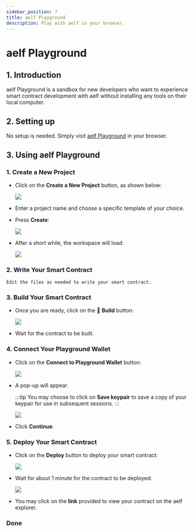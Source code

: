 ```yaml
---
sidebar_position: 7
title: aelf Playground
description: Play with aelf in your browser.
---
```


# aelf Playground

## 1. Introduction

aelf Playground is a sandbox for new developers who want to experience smart contract development with aelf without installing any tools on their local computer.

## 2. Setting up

No setup is needed. Simply visit [aelf Playground](https://playground.test.aelf.dev) in your browser.

## 3. Using aelf Playground

### 1. Create a New Project

- Click on the **Create a New Project** button, as shown below:

  ![](/img/playground-1.png)

- Enter a project name and choose a specific template of your choice.
- Press **Create**:

  ![](/img/playground-2.png)

- After a short while, the workspace will load:

  ![](/img/playground-3.png)

### 2. Write Your Smart Contract

    Edit the files as needed to write your smart contract.

### 3. Build Your Smart Contract

- Once you are ready, click on the 🔧 **Build** button:

  ![](/img/playground-4.png)

- Wait for the contract to be built.

### 4. Connect Your Playground Wallet

- Click on the **Connect to Playground Wallet** button:

  ![](/img/playground-5.png)

- A pop-up will appear.

  :::tip
  You may choose to click on **Save keypair** to save a copy of your keypair for use in subsequent sessions.
  :::

  ![](/img/playground-6.png)

- Click **Continue**.

### 5. Deploy Your Smart Contract

- Click on the **Deploy** button to deploy your smart contract:

  ![](/img/playground-7.png)

- Wait for about 1 minute for the contract to be deployed:

  ![](/img/playground-8.png)

- You may click on the **link** provided to view your contract on the aelf explorer.

### Done
